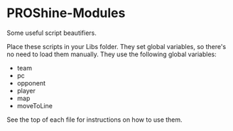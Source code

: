 # PROShine-Modules
Some useful script beautifiers.

Place these scripts in your Libs folder. They set global variables, so there's no need to load them manually.
They use the following global variables:
- team
- pc
- opponent
- player
- map
- moveToLine

See the top of each file for instructions on how to use them.
